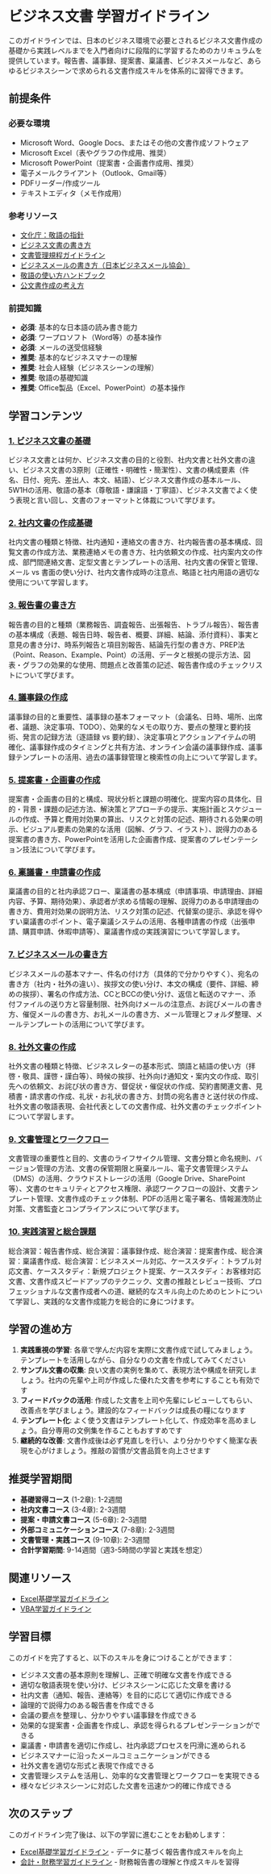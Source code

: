 # ビジネス文書 学習ガイドライン

このガイドラインでは、日本のビジネス環境で必要とされるビジネス文書作成の基礎から実践レベルまでを入門者向けに段階的に学習するためのカリキュラムを提供しています。報告書、議事録、提案書、稟議書、ビジネスメールなど、あらゆるビジネスシーンで求められる文書作成スキルを体系的に習得できます。

## 前提条件
### 必要な環境
- Microsoft Word、Google Docs、またはその他の文書作成ソフトウェア
- Microsoft Excel（表やグラフの作成用、推奨）
- Microsoft PowerPoint（提案書・企画書作成用、推奨）
- 電子メールクライアント（Outlook、Gmail等）
- PDFリーダー/作成ツール
- テキストエディタ（メモ作成用）

### 参考リソース
- [文化庁：敬語の指針](https://www.bunka.go.jp/seisaku/bunkashingikai/kokugo/hokoku/pdf/keigo_tousin.pdf)
- [ビジネス文書の書き方](https://www.ipa.go.jp/files/000005377.pdf)
- [文書管理規程ガイドライン](https://www.jipdec.or.jp/)
- [ビジネスメールの書き方（日本ビジネスメール協会）](https://businessmail.or.jp/)
- [敬語の使い方ハンドブック](https://www.bunka.go.jp/seisaku/bunkashingikai/kokugo/kokugo.html)
- [公文書作成の考え方](https://www8.cao.go.jp/chosei/koubun/index.html)

### 前提知識
- **必須**: 基本的な日本語の読み書き能力
- **必須**: ワープロソフト（Word等）の基本操作
- **必須**: メールの送受信経験
- **推奨**: 基本的なビジネスマナーの理解
- **推奨**: 社会人経験（ビジネスシーンの理解）
- **推奨**: 敬語の基礎知識
- **推奨**: Office製品（Excel、PowerPoint）の基本操作

## 学習コンテンツ
### [1. ビジネス文書の基礎](https://fcircle-biz.github.io/tech_docs/guide/business-domain-knowledge/business-docs/business-docs-learning-material-1.html)
ビジネス文書とは何か、ビジネス文書の目的と役割、社内文書と社外文書の違い、ビジネス文書の3原則（正確性・明確性・簡潔性）、文書の構成要素（件名、日付、宛先、差出人、本文、結語）、ビジネス文書作成の基本ルール、5W1Hの活用、敬語の基本（尊敬語・謙譲語・丁寧語）、ビジネス文書でよく使う表現と言い回し、文書のフォーマットと体裁について学びます。

### [2. 社内文書の作成基礎](https://fcircle-biz.github.io/tech_docs/guide/business-domain-knowledge/business-docs/business-docs-learning-material-2.html)
社内文書の種類と特徴、社内通知・連絡文の書き方、社内報告書の基本構成、回覧文書の作成方法、業務連絡メモの書き方、社内依頼文の作成、社内案内文の作成、部門間連絡文書、定型文書とテンプレートの活用、社内文書の保管と管理、メール vs 書面の使い分け、社内文書作成時の注意点、略語と社内用語の適切な使用について学習します。

### [3. 報告書の書き方](https://fcircle-biz.github.io/tech_docs/guide/business-domain-knowledge/business-docs/business-docs-learning-material-3.html)
報告書の目的と種類（業務報告、調査報告、出張報告、トラブル報告）、報告書の基本構成（表題、報告日時、報告者、概要、詳細、結論、添付資料）、事実と意見の書き分け、時系列報告と項目別報告、結論先行型の書き方、PREP法（Point、Reason、Example、Point）の活用、データと根拠の提示方法、図表・グラフの効果的な使用、問題点と改善策の記述、報告書作成のチェックリストについて学びます。

### [4. 議事録の作成](https://fcircle-biz.github.io/tech_docs/guide/business-domain-knowledge/business-docs/business-docs-learning-material-4.html)
議事録の目的と重要性、議事録の基本フォーマット（会議名、日時、場所、出席者、議題、決定事項、TODO）、効果的なメモの取り方、要点の整理と要約技術、発言の記録方法（逐語録 vs 要約録）、決定事項とアクションアイテムの明確化、議事録作成のタイミングと共有方法、オンライン会議の議事録作成、議事録テンプレートの活用、過去の議事録管理と検索性の向上について学習します。

### [5. 提案書・企画書の作成](https://fcircle-biz.github.io/tech_docs/guide/business-domain-knowledge/business-docs/business-docs-learning-material-5.html)
提案書・企画書の目的と構成、現状分析と課題の明確化、提案内容の具体化、目的・背景・課題の記述方法、解決策とアプローチの提示、実施計画とスケジュールの作成、予算と費用対効果の算出、リスクと対策の記述、期待される効果の明示、ビジュアル要素の効果的な活用（図解、グラフ、イラスト）、説得力のある提案書の書き方、PowerPointを活用した企画書作成、提案書のプレゼンテーション技法について学びます。

### [6. 稟議書・申請書の作成](https://fcircle-biz.github.io/tech_docs/guide/business-domain-knowledge/business-docs/business-docs-learning-material-6.html)
稟議書の目的と社内承認フロー、稟議書の基本構成（申請事項、申請理由、詳細内容、予算、期待効果）、承認者が求める情報の理解、説得力のある申請理由の書き方、費用対効果の説明方法、リスク対策の記述、代替案の提示、承認を得やすい稟議書のポイント、電子稟議システムの活用、各種申請書の作成（出張申請、購買申請、休暇申請等）、稟議書作成の実践演習について学習します。

### [7. ビジネスメールの書き方](https://fcircle-biz.github.io/tech_docs/guide/business-domain-knowledge/business-docs/business-docs-learning-material-7.html)
ビジネスメールの基本マナー、件名の付け方（具体的で分かりやすく）、宛名の書き方（社内・社外の違い）、挨拶文の使い分け、本文の構成（要件、詳細、締めの挨拶）、署名の作成方法、CCとBCCの使い分け、返信と転送のマナー、添付ファイルの送り方と容量制限、社外向けメールの注意点、お詫びメールの書き方、催促メールの書き方、お礼メールの書き方、メール管理とフォルダ整理、メールテンプレートの活用について学びます。

### [8. 社外文書の作成](https://fcircle-biz.github.io/tech_docs/guide/business-domain-knowledge/business-docs/business-docs-learning-material-8.html)
社外文書の種類と特徴、ビジネスレターの基本形式、頭語と結語の使い方（拝啓・敬具、謹啓・謹白等）、時候の挨拶、社外向け通知文・案内文の作成、取引先への依頼文、お詫び状の書き方、督促状・催促状の作成、契約書関連文書、見積書・請求書の作成、礼状・お礼状の書き方、封筒の宛名書きと送付状の作成、社外文書の敬語表現、会社代表としての文書作成、社外文書のチェックポイントについて学習します。

### [9. 文書管理とワークフロー](https://fcircle-biz.github.io/tech_docs/guide/business-domain-knowledge/business-docs/business-docs-learning-material-9.html)
文書管理の重要性と目的、文書のライフサイクル管理、文書分類と命名規則、バージョン管理の方法、文書の保管期限と廃棄ルール、電子文書管理システム（DMS）の活用、クラウドストレージの活用（Google Drive、SharePoint等）、文書のセキュリティとアクセス権限、承認ワークフローの設計、文書テンプレート管理、文書作成のチェック体制、PDFの活用と電子署名、情報漏洩防止対策、文書監査とコンプライアンスについて学びます。

### [10. 実践演習と総合課題](https://fcircle-biz.github.io/tech_docs/guide/business-domain-knowledge/business-docs/business-docs-learning-material-10.html)
総合演習：報告書作成、総合演習：議事録作成、総合演習：提案書作成、総合演習：稟議書作成、総合演習：ビジネスメール対応、ケーススタディ：トラブル対応文書、ケーススタディ：新規プロジェクト提案、ケーススタディ：お客様対応文書、文書作成スピードアップのテクニック、文書の推敲とレビュー技術、プロフェッショナルな文書作成者への道、継続的なスキル向上のためのヒントについて学習し、実践的な文書作成能力を総合的に身につけます。

## 学習の進め方
1. **実践重視の学習**: 各章で学んだ内容を実際に文書作成で試してみましょう。テンプレートを活用しながら、自分なりの文書を作成してみてください
2. **サンプル文書の収集**: 良い文書の実例を集めて、表現方法や構成を研究しましょう。社内の先輩や上司が作成した優れた文書を参考にすることも有効です
3. **フィードバックの活用**: 作成した文書を上司や先輩にレビューしてもらい、改善点を学びましょう。建設的なフィードバックは成長の糧になります
4. **テンプレート化**: よく使う文書はテンプレート化して、作成効率を高めましょう。自分専用の文例集を作ることもおすすめです
5. **継続的な改善**: 文書作成後は必ず見直しを行い、より分かりやすく簡潔な表現を心がけましょう。推敲の習慣が文書品質を向上させます

## 推奨学習期間
- **基礎習得コース** (1-2章): 1-2週間
- **社内文書コース** (3-4章): 2-3週間
- **提案・申請文書コース** (5-6章): 2-3週間
- **外部コミュニケーションコース** (7-8章): 2-3週間
- **文書管理・実践コース** (9-10章): 2-3週間
- **合計学習期間**: 9-14週間（週3-5時間の学習と実践を想定）

## 関連リソース
- [Excel基礎学習ガイドライン](https://fcircle-biz.github.io/tech_docs/guide/business-saas/excel-basic/README.html)
- [VBA学習ガイドライン](https://fcircle-biz.github.io/tech_docs/guide/business-saas/vba/README.html)

## 学習目標
このガイドを完了すると、以下のスキルを身につけることができます：
- ビジネス文書の基本原則を理解し、正確で明確な文書を作成できる
- 適切な敬語表現を使い分け、ビジネスシーンに応じた文章を書ける
- 社内文書（通知、報告、連絡等）を目的に応じて適切に作成できる
- 論理的で説得力のある報告書を作成できる
- 会議の要点を整理し、分かりやすい議事録を作成できる
- 効果的な提案書・企画書を作成し、承認を得られるプレゼンテーションができる
- 稟議書・申請書を適切に作成し、社内承認プロセスを円滑に進められる
- ビジネスマナーに沿ったメールコミュニケーションができる
- 社外文書を適切な形式と表現で作成できる
- 文書管理システムを活用し、効率的な文書管理とワークフローを実現できる
- 様々なビジネスシーンに対応した文書を迅速かつ的確に作成できる

## 次のステップ
このガイドライン完了後は、以下の学習に進むことをお勧めします：
- [Excel基礎学習ガイドライン](https://fcircle-biz.github.io/tech_docs/guide/business-saas/excel-basic/README.html) - データに基づく報告書作成スキルを向上
- [会計・財務学習ガイドライン](https://fcircle-biz.github.io/tech_docs/guide/business-domain-knowledge/finance-accounting/README.html) - 財務報告書の理解と作成スキルを習得
